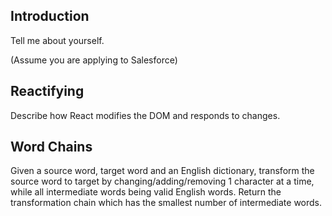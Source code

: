 ## Introduction 

Tell me about yourself.

(Assume you are applying to Salesforce)

## Reactifying

Describe how React modifies the DOM and responds to changes.

## Word Chains

Given a source word, target word and an English dictionary, transform
the source word to target by changing/adding/removing 1 character at a
time, while all intermediate words being valid English words. Return
the transformation chain which has the smallest number of intermediate
words.
